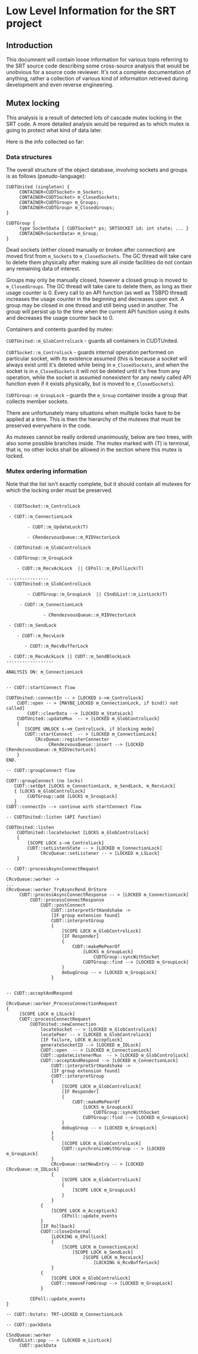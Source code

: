 # Low Level Information for the SRT project

## Introduction

This documnent will contain loose information for various topis referring to
the SRT source code describing some cross-source analysis that would be
unobvious for a source code reviewer. It's not a complete documentation of
anything, rather a collection of various kind of information retrieved during
development and even reverse engineering.

## Mutex locking

This analysis is a result of detected lots of cascade mutex locking in the
SRT code. A more detailed analysis would be required as to which mutex is
going to protect what kind of data later.

Here is the info collected so far:

### Data structures

The overall structure of the object database, involving sockets and groups
is as follows (pseudo-language):

```
CUDTUnited (singleton) {
     CONTAINER<CUDTSocket> m_Sockets;
     CONTAINER<CUDTSocket> m_ClosedSockets;
     CONTAINER<CUDTGroup> m_Groups;
     CONTAINER<CUDTGroup> m_ClosedGroups;
}

CUDTGroup {
     type SocketData { CUDTSocket* ps; SRTSOCKET id; int state; ... }
     CONTAINER<SocketData> m_Group;
}
```

Dead sockets (either closed manually or broken after connection) are
moved first from `m_Sockets` to `m_ClosedSockets`. The GC thread will take
care to delete them physically after making sure all inside facilities
do not contain any remaining data of interest.

Groups may only be manually closed, however a closed group is moved
to `m_ClosedGroups`. The GC thread will take care to delete them, as long
as their usage counter is 0. Every call to an API function (as well as
TSBPD thread) increases the usage counter in the beginning and decreases
upon exit. A group may be closed in one thread and still being used in
another. The group will persist up to the time when the current API function
using it exits and decreases the usage counter back to 0.

Containers and contents guarded by mutex:

`CUDTUnited::m_GlobControlLock` - guards all containers in CUDTUnited.

`CUDTSocket::m_ControlLock` - guards internal operation performed on particular
socket, with its existence assumed (this is because a socket will always exist
until it's deleted while being in `m_ClosedSockets`, and when the socket is in
`m_ClosedSockets` it will not be deleted until it's free from any operation,
while the socket is assumed nonexistent for any newly called API function even
if it exists physically, but is moved to `m_ClosedSockets`).

`CUDTGroup::m_GroupLock` - guards the `m_Group` container inside a group that
collects member sockets.

There are unfortunately many situations when multiple locks have to be applied
at a time. This is then the hierarchy of the mutexes that must be preserved
everywhere in the code.

As mutexes cannot be really ordered unanimously, below are two trees, with also
some possible branches inside. The mutex marked with (T) is terminal, that is,
no other locks shall be allowed in the section where this mutex is locked.

### Mutex ordering information

Note that the list isn't exactly complete, but it should contain all
mutexes for which the locking order must be preserved.

```

 - CUDTSocket::m_ControlLock

 - CUDT::m_ConnectionLock

        - CUDT::m_UpdateLock(T)

        - CRendezvousQueue::m_RIDVectorLock

 - CUDTUnited::m_GlobControlLock

 - CUDTGroup::m_GroupLock

    - CUDT::m_RecvAckLock  || CEPoll::m_EPollLock(T)

----------------
 - CUDTUnited::m_GlobControlLock

        - CUDTGroup::m_GroupLock  || CSndUList::m_ListLock(T)

     - CUDT::m_ConnectionLock
          
              - CRendezvousQueue::m_RIDVectorLock

 - CUDT::m_SendLock

    - CUDT::m_RecvLock

       - CUDT::m_RecvBufferLock

 - CUDT::m_RecvAckLock || CUDT::m_SendBlockLock
------------------

ANALYSIS ON: m_ConnectionLock


-- CUDT::startConnect flow

CUDTUnited::connectIn -- > [LOCKED s->m_ControlLock]
    CUDT::open -- > [MAYBE_LOCKED m_ConnectionLock, if bind() not called]
        CUDT::clearData --> [LOCKED m_StatsLock]
    CUDTUnited::updateMux  -- > [LOCKED m_GlobControlLock]
    {
       [SCOPE UNLOCK s->m_ControlLock, if blocking mode]
       CUDT::startConnect  -- > [LOCKED m_ConnectionLock]
           CRcvQueue::registerConnector
                CRendezvousQueue::insert --> [LOCKED CRendezvousQueue::m_RIDVectorLock]
    }
END.

-- CUDT::groupConnect flow

CUDT::groupConnect (no locks)
   CUDT::setOpt [LOCKS m_ConnectionLock, m_SendLock, m_RecvLock]
   { [LOCKS m_GlobControlLock]
        CUDTGroup::add [LOCKS m_GroupLock]
   }
CUDT::connectIn --> continue with startConnect flow

-- CUDTUnited::listen (API function)

CUDTUnited::listen
    CUDTUnited::locateSocket [LOCKS m_GlobControlLock]
    {
        [SCOPE LOCK s->m_ControlLock]
        CUDT::setListenState -- > [LOCKED m_ConnectionLock]
             CRcvQueue::setListener -- > [LOCKED m_LSLock]
    }

-- CUDT::processAsyncConnectRequest

CRcvQueue::worker ->
...
CRcvQueue::worker_TryAsyncRend_OrStore
     CUDT::processAsyncConnectResponse -- > [LOCKED m_ConnectionLock]
         CUDT::processConnectResponse
             CUDT::postConnect
                 CUDT::interpretSrtHandshake ->
                 [IF group extension found]
                 CUDT::interpretGroup
                 {
                     [SCOPE LOCK m_GlobControlLock]
                     [IF Responder]
                     {
                         CUDT::makeMePeerOf
                             [LOCKS m_GroupLock]
                                 CUDTGroup::syncWithSocket
                             CUDTGroup::find --> [LOCKED m_GroupLock]
                     }
                     debugGroup -- > [LOCKED m_GroupLock]
                 }


-- CUDT::acceptAndRespond

CRcvQueue::worker_ProcessConnectionRequest
{
     [SCOPE LOCK m_LSLock]
     CUDT::processConnectRequest
         CUDTUnited::newConnection
             locateSocket -- > [LOCKED m_GlobControlLock]
             locatePeer -- > [LOCKED m_GlobControlLock]
             [IF failure, LOCK m_AcceptLock]
             generateSocketID --> [LOCKED m_IDLock]
             CUDT::open  -- > [LOCKED m_ConnectionLock]
             CUDT::updateListenerMux  -- > [LOCKED m_GlobControlLock]
             CUDT::acceptAndRespond --> [LOCKED m_ConnectionLock]
                 CUDT::interpretSrtHandshake ->
                 [IF group extension found]
                 CUDT::interpretGroup
                 {
                     [SCOPE LOCK m_GlobControlLock]
                     [IF Responder]
                     {
                         CUDT::makeMePeerOf
                             [LOCKS m_GroupLock]
                                 CUDTGroup::syncWithSocket
                             CUDTGroup::find --> [LOCKED m_GroupLock]
                     }
                     debugGroup -- > [LOCKED m_GroupLock]
                 }
                 {
                     [SCOPE LOCK m_GlobControlLock]
                     CUDT::synchronizeWithGroup -- > [LOCKED m_GroupLock]
                 }
                 CRcvQueue::setNewEntry -- > [LOCKED CRcvQueue::m_IDLock]
                 {
                     [SCOPE LOCK m_GlobControlLock]
                     {
                         [SCOPE LOCK m_GroupLock]
                     }
                 }
             {
                 [SCOPE LOCK m_AcceptLock]
                     CEPoll::update_events
             }
             [IF Rollback]
             CUDT::closeInternal
                 [LOCKING m_EPollLock]
                 {
                     [SCOPE LOCK m_ConnectionLock]
                         [SCOPE LOCK m_SendLock]
                             [SCOPE LOCK m_RecvLock]
                                 [LOCKING m_RcvBufferLock]
                 }
             {
                 [SCOPE LOCK m_GlobControlLock]
                 CUDT::removeFromGroup --> [LOCKED m_GroupLock]
             }

         CEPoll::update_events
}

-- CUDT::bstats: TRT-LOCKED m_ConnectionLock 

-- CUDT::packData

CSndQueue::worker
 CSndUList::pop -- > [LOCKED m_ListLock]
     CUDT::packData 

```

